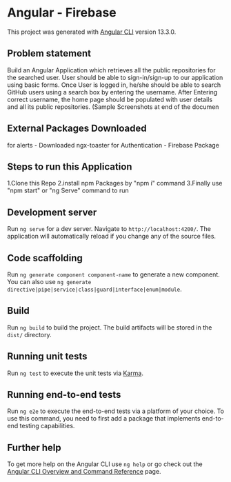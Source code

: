 # Angular - Firebase 

This project was generated with [Angular CLI](https://github.com/angular/angular-cli) version 13.3.0.

## Problem statement
Build an Angular Application which retrieves all the public repositories for the searched user. 
User should be able to sign-in/sign-up to our application using basic forms. Once User is logged 
in, he/she should be able to search GitHub users using a search box by entering the username. 
After Entering correct username, the home page should be populated with user details and all 
its public repositories. (Sample Screenshots at end of the documen

## External Packages Downloaded
for alerts - Downloaded ngx-toaster
for Authentication - Firebase Package

## Steps to run this Application
1.Clone this Repo
2.install npm Packages by "npm i" command
3.Finally use "npm start" or "ng Serve" command to run

## Development server

Run `ng serve` for a dev server. Navigate to `http://localhost:4200/`. The application will automatically reload if you change any of the source files.

## Code scaffolding

Run `ng generate component component-name` to generate a new component. You can also use `ng generate directive|pipe|service|class|guard|interface|enum|module`.

## Build

Run `ng build` to build the project. The build artifacts will be stored in the `dist/` directory.

## Running unit tests

Run `ng test` to execute the unit tests via [Karma](https://karma-runner.github.io).

## Running end-to-end tests

Run `ng e2e` to execute the end-to-end tests via a platform of your choice. To use this command, you need to first add a package that implements end-to-end testing capabilities.

## Further help

To get more help on the Angular CLI use `ng help` or go check out the [Angular CLI Overview and Command Reference](https://angular.io/cli) page.
